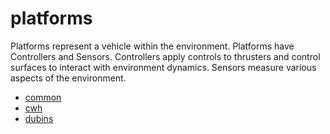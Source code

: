 # platforms

Platforms represent a vehicle within the environment. Platforms have Controllers
and Sensors. Controllers apply controls to thrusters and control
surfaces to interact with environment dynamics. Sensors measure various aspects
of the environment.

- [common](../../../reference/core/platforms/common/sensors.md)
- [cwh](cwh/index.md)
- [dubins](dubins/index.md)
